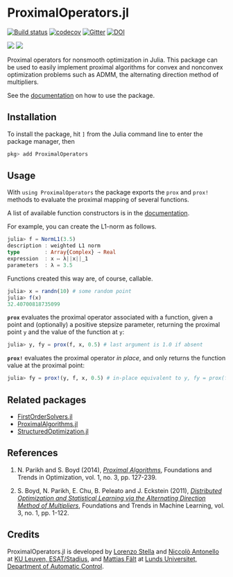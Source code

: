 # ProximalOperators.jl

[![Build status](https://github.com/kul-optec/ProximalOperators.jl/workflows/CI/badge.svg?branch=master)](https://github.com/kul-optec/ProximalOperators.jl/actions?query=workflow%3ACI+branch%3Amaster)
[![codecov](https://codecov.io/gh/kul-optec/ProximalOperators.jl/branch/master/graph/badge.svg)](https://codecov.io/gh/kul-optec/ProximalOperators.jl)
[![Gitter](https://img.shields.io/gitter/room/nwjs/nw.js.svg)](https://gitter.im/ProximalOperators-jl/Lobby)
[![DOI](https://zenodo.org/badge/DOI/10.5281/zenodo.4020558.svg)](https://doi.org/10.5281/zenodo.4020558)

[![](https://img.shields.io/badge/docs-stable-blue.svg)](https://kul-optec.github.io/ProximalOperators.jl/stable)
[![](https://img.shields.io/badge/docs-latest-blue.svg)](https://kul-optec.github.io/ProximalOperators.jl/latest)


Proximal operators for nonsmooth optimization in Julia.
This package can be used to easily implement proximal algorithms for convex and nonconvex optimization problems such as ADMM, the alternating direction method of multipliers.

See the [documentation](https://kul-optec.github.io/ProximalOperators.jl/latest) on how to use the package.

## Installation

To install the package, hit `]` from the Julia command line to enter the package manager, then

```julia
pkg> add ProximalOperators
```

## Usage

With `using ProximalOperators` the package exports the `prox` and `prox!` methods to evaluate the proximal mapping of several functions.

A list of available function constructors is in the [documentation](https://kul-optec.github.io/ProximalOperators.jl/latest).

For example, you can create the L1-norm as follows.

```julia
julia> f = NormL1(3.5)
description : weighted L1 norm
type        : Array{Complex} → Real
expression  : x ↦ λ||x||_1
parameters  : λ = 3.5
```

Functions created this way are, of course, callable.

```julia
julia> x = randn(10) # some random point
julia> f(x)
32.40700818735099
```

**`prox`** evaluates the proximal operator associated with a function,
given a point and (optionally) a positive stepsize parameter,
returning the proximal point `y` and the value of the function at `y`:

```julia
julia> y, fy = prox(f, x, 0.5) # last argument is 1.0 if absent
```

**`prox!`** evaluates the proximal operator *in place*,
and only returns the function value at the proximal point:

```julia
julia> fy = prox!(y, f, x, 0.5) # in-place equivalent to y, fy = prox(f, x, 0.5)
```

## Related packages

* [FirstOrderSolvers.jl](https://github.com/mfalt/FirstOrderSolvers.jl)
* [ProximalAlgorithms.jl](https://github.com/kul-optec/ProximalAlgorithms.jl)
* [StructuredOptimization.jl](https://github.com/kul-optec/StructuredOptimization.jl)

## References

1. N. Parikh and S. Boyd (2014), [*Proximal Algorithms*](http://dx.doi.org/10.1561/2400000003),
Foundations and Trends in Optimization, vol. 1, no. 3, pp. 127-239.

2. S. Boyd, N. Parikh, E. Chu, B. Peleato and J. Eckstein (2011), [*Distributed Optimization and Statistical Learning via the Alternating Direction Method of Multipliers*](http://dx.doi.org/10.1561/2200000016), Foundations and Trends in Machine Learning, vol. 3, no. 1, pp. 1-122.

## Credits

ProximalOperators.jl is developed by
[Lorenzo Stella](https://lostella.github.io)
and [Niccolò Antonello](http://homes.esat.kuleuven.be/~nantonel/)
at [KU Leuven, ESAT/Stadius](https://www.esat.kuleuven.be/stadius/),
and [Mattias Fält](http://www.control.lth.se/Staff/MattiasFalt.html) at [Lunds Universitet, Department of Automatic Control](http://www.control.lth.se/).
